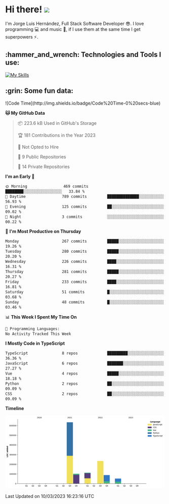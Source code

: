 <h1 align="left">
 <abc>
  <br>Hi there! <img src="https://user-images.githubusercontent.com/42378118/110234147-e3259600-7f4e-11eb-95be-0c4047144dea.gif" width="30"><br>
 </abc>
</h1>

I'm Jorge Luis Hernández, Full Stack Software Developer :sunglasses:. I love programming :computer: and music :musical_score:, if I use them at the same time I get superpowers :zap:. 


<h2 align="left">:hammer_and_wrench: Technologies and Tools I use:</h2>

[![My Skills](https://skillicons.dev/icons?i=js,ts,html,css,py,vue,react,next,nest,postgres,mysql)](https://skillicons.dev)

<h2 align="left">:grin: Some fun data:</h2>
<!--START_SECTION:waka-->
![Code Time](http://img.shields.io/badge/Code%20Time-0%20secs-blue)

**🐱 My GitHub Data** 

> 📦 223.6 kB Used in GitHub's Storage 
 > 
> 🏆 181 Contributions in the Year 2023
 > 
> 🚫 Not Opted to Hire
 > 
> 📜 9 Public Repositories 
 > 
> 🔑 14 Private Repositories 
 > 
**I'm an Early 🐤** 

```text
🌞 Morning                469 commits         ████████░░░░░░░░░░░░░░░░░   33.84 % 
🌆 Daytime                789 commits         ██████████████░░░░░░░░░░░   56.93 % 
🌃 Evening                125 commits         ██░░░░░░░░░░░░░░░░░░░░░░░   09.02 % 
🌙 Night                  3 commits           ░░░░░░░░░░░░░░░░░░░░░░░░░   00.22 % 
```
📅 **I'm Most Productive on Thursday** 

```text
Monday                   267 commits         █████░░░░░░░░░░░░░░░░░░░░   19.26 % 
Tuesday                  280 commits         █████░░░░░░░░░░░░░░░░░░░░   20.20 % 
Wednesday                226 commits         ████░░░░░░░░░░░░░░░░░░░░░   16.31 % 
Thursday                 281 commits         █████░░░░░░░░░░░░░░░░░░░░   20.27 % 
Friday                   233 commits         ████░░░░░░░░░░░░░░░░░░░░░   16.81 % 
Saturday                 51 commits          █░░░░░░░░░░░░░░░░░░░░░░░░   03.68 % 
Sunday                   48 commits          █░░░░░░░░░░░░░░░░░░░░░░░░   03.46 % 
```


📊 **This Week I Spent My Time On** 

```text
💬 Programming Languages: 
No Activity Tracked This Week
```

**I Mostly Code in TypeScript** 

```text
TypeScript               8 repos             █████████░░░░░░░░░░░░░░░░   36.36 % 
JavaScript               6 repos             ███████░░░░░░░░░░░░░░░░░░   27.27 % 
Vue                      4 repos             █████░░░░░░░░░░░░░░░░░░░░   18.18 % 
Python                   2 repos             ██░░░░░░░░░░░░░░░░░░░░░░░   09.09 % 
CSS                      2 repos             ██░░░░░░░░░░░░░░░░░░░░░░░   09.09 % 
```



**Timeline**

![Lines of Code chart](https://raw.githubusercontent.com/jorgelhd94/jorgelhd94/main/assets/bar_graph.png)


 Last Updated on 10/03/2023 16:23:16 UTC
<!--END_SECTION:waka-->

